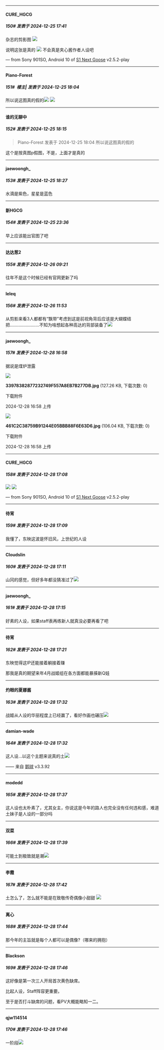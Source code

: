 ﻿
*****

####  CURE_HGCG  
##### 150#       发表于 2024-12-25 17:41

杂志的剪影图
<img src="https://p.sda1.dev/21/a180b51af1a2596306df8e65e86ae0bc/IMG_CMP_195302875.jpeg" referrerpolicy="no-referrer">

说明这张是真的
<img src="https://p.sda1.dev/21/7bb790cb2aea5eddce63b2899f0d4327/img-ae3c0dc440baf3759c38d673b65274fb.jpg" referrerpolicy="no-referrer">
不会真是夹心酱作者人设吧

— from Sony 901SO, Android 10 of [S1 Next Goose](https://pan.baidu.com/s/1mi43uRm) v2.5.2-play


*****

####  Piano-Forest  
##### 151#         楼主| 发表于 2024-12-25 18:04

所以说这图真的假的<img src="https://static.saraba1st.com/image/smiley/face2017/068.png" referrerpolicy="no-referrer">
<img src="https://p.sda1.dev/21/bd67f731898187abe4836c94aeee351d/20241225_180006.jpg" referrerpolicy="no-referrer">


*****

####  谁的无聊中  
##### 152#       发表于 2024-12-25 18:15

<blockquote>Piano-Forest 发表于 2024-12-25 18:04
所以说这图真的假的</blockquote>
这个是按真图p假图，不是，上面才是真的


*****

####  jaewoongh_  
##### 153#       发表于 2024-12-25 18:27

水滴是紫色，星星是蓝色


*****

####  新HGCG  
##### 154#       发表于 2024-12-25 23:36

早上应该能出官图了吧


*****

####  达达葱2  
##### 155#       发表于 2024-12-26 09:21

往年不是这个时候已经有官网更新了吗


*****

####  leleq  
##### 156#       发表于 2024-12-26 11:53

从剪影来看3人都都有“飘带”考虑到这是前视角背后应该是大蝴蝶结把……………………不知为啥想起各种高达的背部装备了<img src="https://static.saraba1st.com/image/smiley/face2017/037.png" referrerpolicy="no-referrer">


*****

####  jaewoongh_  
##### 157#       发表于 2024-12-28 16:58

据说是煤炉泄露

<img src="https://img.saraba1st.com/forum/202412/28/165811w4dwjfz004x40fjf.jpg" referrerpolicy="no-referrer">

<strong>33978382877232749F557A8EB7B277DB.jpg</strong> (127.26 KB, 下载次数: 0)

下载附件

2024-12-28 16:58 上传

<img src="https://img.saraba1st.com/forum/202412/28/165811gcoafz8vsv5v3i1i.jpg" referrerpolicy="no-referrer">

<strong>461C2C38759B91244E05BBB88F6E63D6.jpg</strong> (106.04 KB, 下载次数: 0)

下载附件

2024-12-28 16:58 上传


*****

####  CURE_HGCG  
##### 158#       发表于 2024-12-28 17:08

<img src="https://p.sda1.dev/21/348cbe4fb259ae29324e109cd366673d/IMG_CMP_87054536.jpeg" referrerpolicy="no-referrer">
<img src="https://p.sda1.dev/21/5a6d96c6b76c9d67a4ed4eea97e63fd1/1555dde322c68e1.jpg" referrerpolicy="no-referrer">

— from Sony 901SO, Android 10 of [S1 Next Goose](https://pan.baidu.com/s/1mi43uRm) v2.5.2-play

*****

####  待宵  
##### 159#       发表于 2024-12-28 17:09

我懂了，东映这波是怀旧风，上世纪的人设

*****

####  Cloudslin  
##### 160#       发表于 2024-12-28 17:11

山冈的感觉，但好多年都没猜准过了<img src="https://static.saraba1st.com/image/smiley/face2017/022.png" referrerpolicy="no-referrer">


*****

####  jaewoongh_  
##### 161#       发表于 2024-12-28 17:15

好素的人设，如果staff表再练新人就真没必要再看了吧


*****

####  待宵  
##### 162#       发表于 2024-12-28 17:21

东映觉得这IP还能接着躺接着赚

那我是真的期望来年4月战姬组在各方面都能暴揍新Q娃


*****

####  灼眼的夏娜酱  
##### 163#       发表于 2024-12-28 17:32

战姬从人设的华丽程度上已经赢了，看好作画也碾压<img src="https://static.saraba1st.com/image/smiley/face2017/066.png" referrerpolicy="no-referrer">

*****

####  damian-wade  
##### 164#       发表于 2024-12-28 17:32

这人设...以这个主题来说真的土<img src="https://static.saraba1st.com/image/smiley/face2017/068.png" referrerpolicy="no-referrer">

—— 来自 [鹅球](https://www.pgyer.com/GcUxKd4w) v3.3.92


*****

####  modedd  
##### 165#       发表于 2024-12-28 17:37

这人设也太朴素了，尤其女主，你说这是今年的路人也完全没有任何违和感，难道土妹子是人设的一部分吗

*****

####  双菜  
##### 166#       发表于 2024-12-28 17:39

可能土到极致就是潮<img src="https://static.saraba1st.com/image/smiley/face2017/067.png" referrerpolicy="no-referrer">


*****

####  李霞  
##### 167#       发表于 2024-12-28 17:42

土怎么了，怎么就不能是在致敬传奇偶像小甜甜 <img src="https://static.saraba1st.com/image/smiley/face2017/009.gif" referrerpolicy="no-referrer">

*****

####  离心  
##### 168#       发表于 2024-12-28 17:44

那今年的主旨就是每个人都可以是偶像?（哪来的拥抱）

*****

####  Blackson  
##### 169#       发表于 2024-12-28 17:46

这好像是第一次三人开局首次黄色缺席。

比起人设，Staff阵容更重要。

至于是否打斗缺席的问题，看PV大概能略知一二。

*****

####  qjw114514  
##### 170#       发表于 2024-12-28 17:46

一阶段<img src="https://static.saraba1st.com/image/smiley/face2017/009.gif" referrerpolicy="no-referrer">

